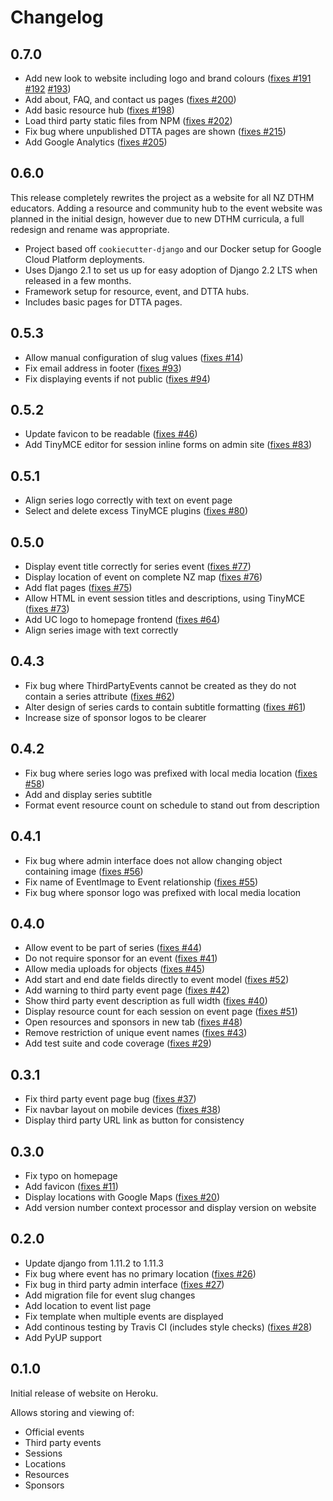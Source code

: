 # Changelog

## 0.7.0

- Add new look to website including logo and brand colours ([fixes #191](https://github.com/uccser/dthm4kaiako/issues/191) [#192](https://github.com/uccser/dthm4kaiako/issues/192) [#193](https://github.com/uccser/dthm4kaiako/issues/193))
- Add about, FAQ, and contact us pages ([fixes #200](https://github.com/uccser/dthm4kaiako/issues/200))
- Add basic resource hub ([fixes #198](https://github.com/uccser/dthm4kaiako/issues/198))
- Load third party static files from NPM ([fixes #202](https://github.com/uccser/dthm4kaiako/issues/202))
- Fix bug where unpublished DTTA pages are shown ([fixes #215](https://github.com/uccser/dthm4kaiako/issues/215))
- Add Google Analytics ([fixes #205](https://github.com/uccser/dthm4kaiako/issues/205))

## 0.6.0

This release completely rewrites the project as a website for all NZ DTHM educators.
Adding a resource and community hub to the event website was planned in the initial design, however due to new DTHM curricula, a full redesign and rename was appropriate.

- Project based off `cookiecutter-django` and our Docker setup for Google Cloud Platform deployments.
- Uses Django 2.1 to set us up for easy adoption of Django 2.2 LTS when released in a few months.
- Framework setup for resource, event, and DTTA hubs.
- Includes basic pages for DTTA pages.

## 0.5.3

- Allow manual configuration of slug values ([fixes #14](https://github.com/uccser/dthm4kaiako/issues/14))
- Fix email address in footer ([fixes #93](https://github.com/uccser/dthm4kaiako/issues/93))
- Fix displaying events if not public ([fixes #94](https://github.com/uccser/dthm4kaiako/issues/94))

## 0.5.2

- Update favicon to be readable ([fixes #46](https://github.com/uccser/dthm4kaiako/issues/46))
- Add TinyMCE editor for session inline forms on admin site ([fixes #83](https://github.com/uccser/dthm4kaiako/issues/83))

## 0.5.1

- Align series logo correctly with text on event page
- Select and delete excess TinyMCE plugins ([fixes #80](https://github.com/uccser/dthm4kaiako/issues/80))

## 0.5.0

- Display event title correctly for series event ([fixes #77](https://github.com/uccser/dthm4kaiako/issues/77))
- Display location of event on complete NZ map ([fixes #76](https://github.com/uccser/dthm4kaiako/issues/76))
- Add flat pages ([fixes #75](https://github.com/uccser/dthm4kaiako/issues/75))
- Allow HTML in event session titles and descriptions, using TinyMCE ([fixes #73](https://github.com/uccser/dthm4kaiako/issues/73))
- Add UC logo to homepage frontend ([fixes #64](https://github.com/uccser/dthm4kaiako/issues/64))
- Align series image with text correctly

## 0.4.3

- Fix bug where ThirdPartyEvents cannot be created as they do not contain a series attribute ([fixes #62](https://github.com/uccser/dthm4kaiako/issues/62))
- Alter design of series cards to contain subtitle formatting ([fixes #61](https://github.com/uccser/dthm4kaiako/issues/61))
- Increase size of sponsor logos to be clearer

## 0.4.2

- Fix bug where series logo was prefixed with local media location ([fixes #58](https://github.com/uccser/dthm4kaiako/issues/58))
- Add and display series subtitle
- Format event resource count on schedule to stand out from description

## 0.4.1

- Fix bug where admin interface does not allow changing object containing image ([fixes #56](https://github.com/uccser/dthm4kaiako/issues/56))
- Fix name of EventImage to Event relationship ([fixes #55](https://github.com/uccser/dthm4kaiako/issues/55))
- Fix bug where sponsor logo was prefixed with local media location

## 0.4.0

- Allow event to be part of series ([fixes #44](https://github.com/uccser/dthm4kaiako/issues/44))
- Do not require sponsor for an event ([fixes #41](https://github.com/uccser/dthm4kaiako/issues/41))
- Allow media uploads for objects ([fixes #45](https://github.com/uccser/dthm4kaiako/issues/45))
- Add start and end date fields directly to event model ([fixes #52](https://github.com/uccser/dthm4kaiako/issues/52))
- Add warning to third party event page ([fixes #42](https://github.com/uccser/dthm4kaiako/issues/42))
- Show third party event description as full width ([fixes #40](https://github.com/uccser/dthm4kaiako/issues/40))
- Display resource count for each session on event page ([fixes #51](https://github.com/uccser/dthm4kaiako/issues/51))
- Open resources and sponsors in new tab ([fixes #48](https://github.com/uccser/dthm4kaiako/issues/48))
- Remove restriction of unique event names ([fixes #43](https://github.com/uccser/dthm4kaiako/issues/43))
- Add test suite and code coverage ([fixes #29](https://github.com/uccser/dthm4kaiako/issues/29))

## 0.3.1

- Fix third party event page bug ([fixes #37](https://github.com/uccser/dthm4kaiako/issues/37))
- Fix navbar layout on mobile devices ([fixes #38](https://github.com/uccser/dthm4kaiako/issues/38))
- Display third party URL link as button for consistency

## 0.3.0

- Fix typo on homepage
- Add favicon ([fixes #11](https://github.com/uccser/dthm4kaiako/issues/11))
- Display locations with Google Maps ([fixes #20](https://github.com/uccser/dthm4kaiako/issues/20))
- Add version number context processor and display version on website

## 0.2.0

- Update django from 1.11.2 to 1.11.3
- Fix bug where event has no primary location ([fixes #26](https://github.com/uccser/dthm4kaiako/issues/26))
- Fix bug in third party admin interface ([fixes #27](https://github.com/uccser/dthm4kaiako/issues/27))
- Add migration file for event slug changes
- Add location to event list page
- Fix template when multiple events are displayed
- Add continous testing by Travis CI (includes style checks) ([fixes #28](https://github.com/uccser/dthm4kaiako/issues/28))
- Add PyUP support

## 0.1.0

Initial release of website on Heroku.

Allows storing and viewing of:

- Official events
- Third party events
- Sessions
- Locations
- Resources
- Sponsors
